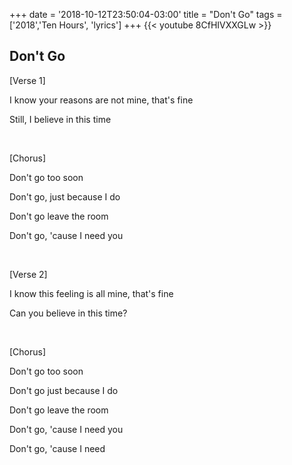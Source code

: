 +++
date = '2018-10-12T23:50:04-03:00'
title = "Don't Go"
tags = ['2018','Ten Hours', 'lyrics']
+++
{{< youtube 8CfHIVXXGLw >}}

## Don't Go

[Verse 1]

I know your reasons are not mine, that's fine

Still, I believe in this time

&nbsp;

[Chorus]

Don't go too soon

Don't go, just because I do

Don't go leave the room

Don't go, 'cause I need you


&nbsp;

[Verse 2]

I know this feeling is all mine, that's fine

Can you believe in this time?


&nbsp;

[Chorus]

Don't go too soon

Don't go just because I do

Don't go leave the room

Don't go, 'cause I need you

Don't go, 'cause I need